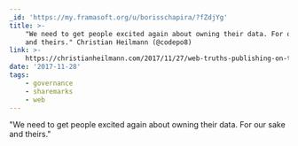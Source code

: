 ```yaml
---
_id: 'https://my.framasoft.org/u/borisschapira/?fZdjYg'
title: >-
    "We need to get people excited again about owning their data. For our sake
    and theirs." Christian Heilmann (@codepo8)
link: >-
    https://christianheilmann.com/2017/11/27/web-truths-publishing-on-the-web-using-web-standards-is-easy-and-amazing/
date: '2017-11-28'
tags:
    - governance
    - sharemarks
    - web
---
```


<div class="markdown"><p>&quot;We need to get people excited again about owning their data. For our sake and theirs.&quot;
</p></div>
